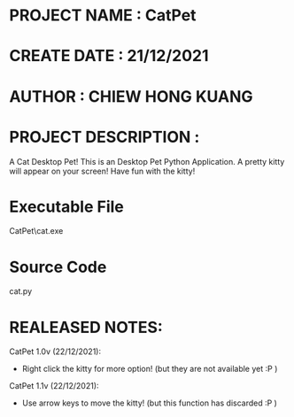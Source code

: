 # PROJECT NAME		: CatPet
# CREATE DATE		: 21/12/2021
# AUTHOR			: CHIEW HONG KUANG

# PROJECT DESCRIPTION	:
A Cat Desktop Pet!
This is an Desktop Pet Python Application.
A pretty kitty will appear on your screen!
Have fun with the kitty!

# Executable File
CatPet\cat.exe

# Source Code
cat.py

# REALEASED NOTES:
CatPet 1.0v (22/12/2021):
- Right click the kitty for more option! (but they are not available yet :P )

CatPet 1.1v (22/12/2021):
- Use arrow keys to move the kitty! (but this function has discarded :P )
